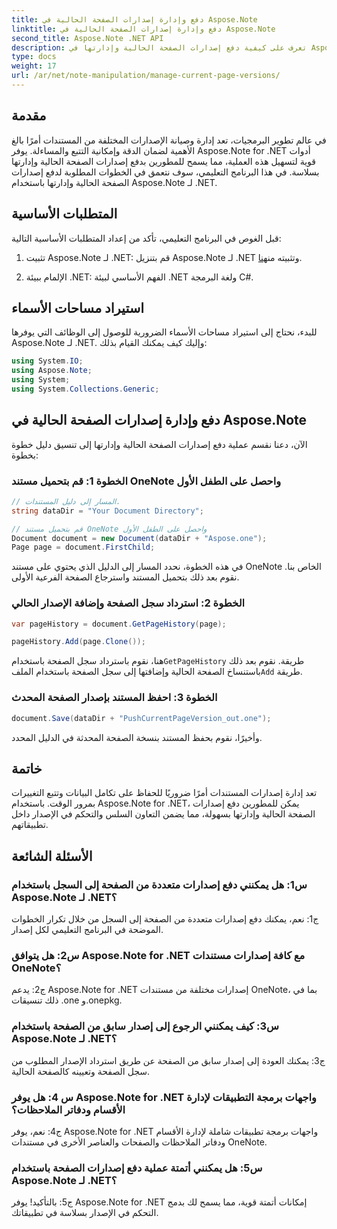 ```yaml
---
title: دفع وإدارة إصدارات الصفحة الحالية في Aspose.Note
linktitle: دفع وإدارة إصدارات الصفحة الحالية في Aspose.Note
second_title: Aspose.Note .NET API
description: تعرف على كيفية دفع إصدارات الصفحة الحالية وإدارتها في Aspose.Note لـ .NET دون عناء. تحسين التحكم في إصدار المستند والتعاون.
type: docs
weight: 17
url: /ar/net/note-manipulation/manage-current-page-versions/
---
```

## مقدمة

في عالم تطوير البرمجيات، تعد إدارة وصيانة الإصدارات المختلفة من المستندات أمرًا بالغ الأهمية لضمان الدقة وإمكانية التتبع والمساءلة. يوفر Aspose.Note for .NET أدوات قوية لتسهيل هذه العملية، مما يسمح للمطورين بدفع إصدارات الصفحة الحالية وإدارتها بسلاسة. في هذا البرنامج التعليمي، سوف نتعمق في الخطوات المطلوبة لدفع إصدارات الصفحة الحالية وإدارتها باستخدام Aspose.Note لـ .NET.

## المتطلبات الأساسية

قبل الغوص في البرنامج التعليمي، تأكد من إعداد المتطلبات الأساسية التالية:

1. تثبيت Aspose.Note لـ .NET: قم بتنزيل Aspose.Note لـ .NET وتثبيته من[هنا](https://releases.aspose.com/note/net/).

2. الإلمام ببيئة .NET: الفهم الأساسي لبيئة .NET ولغة البرمجة C#.

## استيراد مساحات الأسماء

للبدء، نحتاج إلى استيراد مساحات الأسماء الضرورية للوصول إلى الوظائف التي يوفرها Aspose.Note لـ .NET. وإليك كيف يمكنك القيام بذلك:

```csharp
using System.IO;
using Aspose.Note;
using System;
using System.Collections.Generic;
```

## دفع وإدارة إصدارات الصفحة الحالية في Aspose.Note

الآن، دعنا نقسم عملية دفع إصدارات الصفحة الحالية وإدارتها إلى تنسيق دليل خطوة بخطوة:

### الخطوة 1: قم بتحميل مستند OneNote واحصل على الطفل الأول

```csharp
// المسار إلى دليل المستندات.
string dataDir = "Your Document Directory";

// قم بتحميل مستند OneNote واحصل على الطفل الأول
Document document = new Document(dataDir + "Aspose.one");
Page page = document.FirstChild;
```

في هذه الخطوة، نحدد المسار إلى الدليل الذي يحتوي على مستند OneNote الخاص بنا. نقوم بعد ذلك بتحميل المستند واسترجاع الصفحة الفرعية الأولى.

### الخطوة 2: استرداد سجل الصفحة وإضافة الإصدار الحالي

```csharp
var pageHistory = document.GetPageHistory(page);

pageHistory.Add(page.Clone());
```

 هنا، نقوم باسترداد سجل الصفحة باستخدام`GetPageHistory` طريقة. نقوم بعد ذلك باستنساخ الصفحة الحالية وإضافتها إلى سجل الصفحة باستخدام الملف`Add` طريقة.

### الخطوة 3: احفظ المستند بإصدار الصفحة المحدث

```csharp
document.Save(dataDir + "PushCurrentPageVersion_out.one");
```

وأخيرًا، نقوم بحفظ المستند بنسخة الصفحة المحدثة في الدليل المحدد.

## خاتمة

تعد إدارة إصدارات المستندات أمرًا ضروريًا للحفاظ على تكامل البيانات وتتبع التغييرات بمرور الوقت. باستخدام Aspose.Note for .NET، يمكن للمطورين دفع إصدارات الصفحة الحالية وإدارتها بسهولة، مما يضمن التعاون السلس والتحكم في الإصدار داخل تطبيقاتهم.

## الأسئلة الشائعة

### س1: هل يمكنني دفع إصدارات متعددة من الصفحة إلى السجل باستخدام Aspose.Note لـ .NET؟

ج1: نعم، يمكنك دفع إصدارات متعددة من الصفحة إلى السجل من خلال تكرار الخطوات الموضحة في البرنامج التعليمي لكل إصدار.

### س2: هل يتوافق Aspose.Note for .NET مع كافة إصدارات مستندات OneNote؟

ج2: يدعم Aspose.Note for .NET إصدارات مختلفة من مستندات OneNote، بما في ذلك تنسيقات .one و.onepkg.

### س3: كيف يمكنني الرجوع إلى إصدار سابق من الصفحة باستخدام Aspose.Note لـ .NET؟

ج3: يمكنك العودة إلى إصدار سابق من الصفحة عن طريق استرداد الإصدار المطلوب من سجل الصفحة وتعيينه كالصفحة الحالية.

### س 4: هل يوفر Aspose.Note for .NET واجهات برمجة التطبيقات لإدارة الأقسام ودفاتر الملاحظات؟

ج4: نعم، يوفر Aspose.Note for .NET واجهات برمجة تطبيقات شاملة لإدارة الأقسام ودفاتر الملاحظات والصفحات والعناصر الأخرى في مستندات OneNote.

### س5: هل يمكنني أتمتة عملية دفع إصدارات الصفحة باستخدام Aspose.Note لـ .NET؟

ج5: بالتأكيد! يوفر Aspose.Note for .NET إمكانات أتمتة قوية، مما يسمح لك بدمج التحكم في الإصدار بسلاسة في تطبيقاتك.
